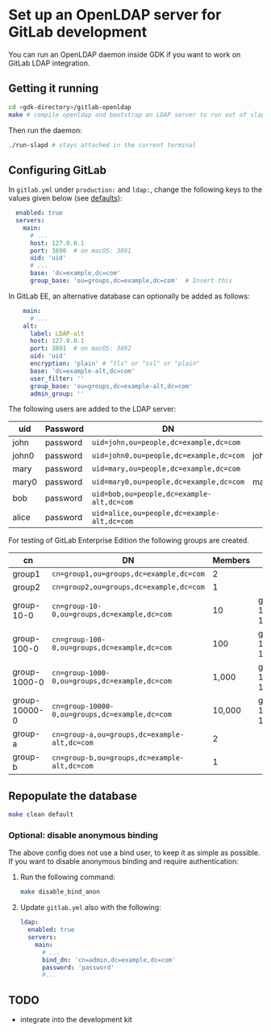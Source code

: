 # Set up an OpenLDAP server for GitLab development

You can run an OpenLDAP daemon inside GDK if you want to work on GitLab LDAP integration.

## Getting it running

```bash
cd <gdk-directory>/gitlab-openldap
make # compile openldap and bootstrap an LDAP server to run out of slapd.d
```

Then run the daemon:

```bash
./run-slapd # stays attached in the current terminal
```

## Configuring GitLab

In `gitlab.yml` under `production:` and `ldap:`, change the following keys to the values
given below (see [defaults](https://gitlab.com/gitlab-org/gitlab/-/blob/master/config/gitlab.yml.example#L550-769)):

```yaml
  enabled: true
  servers:
    main:
      # ...
      host: 127.0.0.1
      port: 3890  # on macOS: 3891
      uid: 'uid'
      # ...
      base: 'dc=example,dc=com'
      group_base: 'ou=groups,dc=example,dc=com'  # Insert this
```

In GitLab EE, an alternative database can optionally be added as follows:

```yaml
    main:
      # ...
    alt:
      label: LDAP-alt
      host: 127.0.0.1
      port: 3891  # on macOS: 3892
      uid: 'uid'
      encryption: 'plain' # "tls" or "ssl" or "plain"
      base: 'dc=example-alt,dc=com'
      user_filter: ''
      group_base: 'ou=groups,dc=example-alt,dc=com'
      admin_group: ''
```

The following users are added to the LDAP server:

| uid      | Password | DN                                          | Last     |
| -------- | -------- | -------                                     | ----     |
| john     | password | `uid=john,ou=people,dc=example,dc=com`      |          |
| john0    | password | `uid=john0,ou=people,dc=example,dc=com`     | john9999 |
| mary     | password | `uid=mary,ou=people,dc=example,dc=com`      |          |
| mary0    | password | `uid=mary0,ou=people,dc=example,dc=com`     | mary9999 |
| bob      | password | `uid=bob,ou=people,dc=example-alt,dc=com`   |          |
| alice    | password | `uid=alice,ou=people,dc=example-alt,dc=com` |          |

For testing of GitLab Enterprise Edition the following groups are created.

| cn            | DN                                              | Members | Last          |
| -------       | --------                                        | ------- | ----          |
| group1        | `cn=group1,ou=groups,dc=example,dc=com`         | 2       |               |
| group2        | `cn=group2,ou=groups,dc=example,dc=com`         | 1       |               |
| group-10-0    | `cn=group-10-0,ou=groups,dc=example,dc=com`     | 10      | group-10-1000 |
| group-100-0   | `cn=group-100-0,ou=groups,dc=example,dc=com`    | 100     | group-100-100 |
| group-1000-0  | `cn=group-1000-0,ou=groups,dc=example,dc=com`   | 1,000   | group-1000-10 |
| group-10000-0 | `cn=group-10000-0,ou=groups,dc=example,dc=com`  | 10,000  | group-10000-1 |
| group-a       | `cn=group-a,ou=groups,dc=example-alt,dc=com`    | 2       |               |
| group-b       | `cn=group-b,ou=groups,dc=example-alt,dc=com`    | 1       |               |

## Repopulate the database

```bash
make clean default
```

### Optional: disable anonymous binding

The above config does not use a bind user, to keep it as simple as possible.
If you want to disable anonymous binding and require authentication:

1. Run the following command:

   ```bash
   make disable_bind_anon
   ```

1. Update `gitlab.yml` also with the following:

   ```yaml
   ldap:
     enabled: true
     servers:
       main:
         # ...
         bind_dn: 'cn=admin,dc=example,dc=com'
         password: 'password'
         #...
   ```

## TODO

- integrate into the development kit
